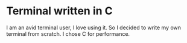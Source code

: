 # Terminal written in C

I am an avid terminal user, I love using it. So I decided to write my own terminal from scratch. I chose C for performance.
